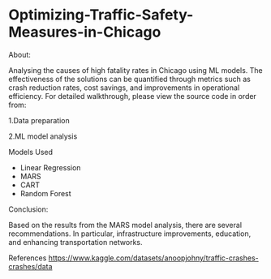 # Optimizing-Traffic-Safety-Measures-in-Chicago

About:

Analysing the causes of high fatality rates in Chicago using ML models. The effectiveness of the solutions can be quantified through metrics such as crash reduction rates, cost savings, and improvements in operational efficiency. 
For detailed walkthrough, please view the source code in order from:

1.Data preparation 

2.ML model analysis 

Models Used
- Linear Regression 
- MARS
- CART
- Random Forest 

Conclusion:

Based on the results from the MARS model analysis, there are several recommendations. 
In particular, infrastructure improvements, education, and enhancing transportation networks. 

References
https://www.kaggle.com/datasets/anoopjohny/traffic-crashes-crashes/data
